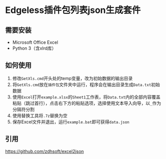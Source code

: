 # Edgeless插件包列表json生成套件

## 需要安装
* Microsoft Office Excel
* Python 3（含xlrd库）

## 如何使用
1. 修改`GetXls.cmd`开头处的temp变量，改为初始数据的输出目录
2. 将`GetXls.cmd`放在`插件包`文件夹中运行，程序会在输出目录生成`Data.txt`初始数据
3. 使用`Excel`打开`example.xlsx`的`Sheet1`工作表，将`Data.txt`内的全部内容覆盖粘贴（跳过首行），点击右下方的粘贴选项，选择使用文本导入向导，以`_`作为分隔符分割
4. 使用替换工具将`.7z`替换为空
5. 保存Excel文件并退出，运行`example.bat`即可获得`data.json`

## 引用
https://github.com/zdhsoft/excel2json